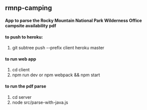 ## rmnp-camping
#### App to parse the Rocky Mountain National Park Wilderness Office campsite availability pdf

#### to push to heroku: 
1. git subtree push --prefix client  heroku master

#### to run web app
1. cd client
2. npm run dev or npm webpack && npm start

#### to run the pdf parse
1. cd server
2. node src/parse-with-java.js